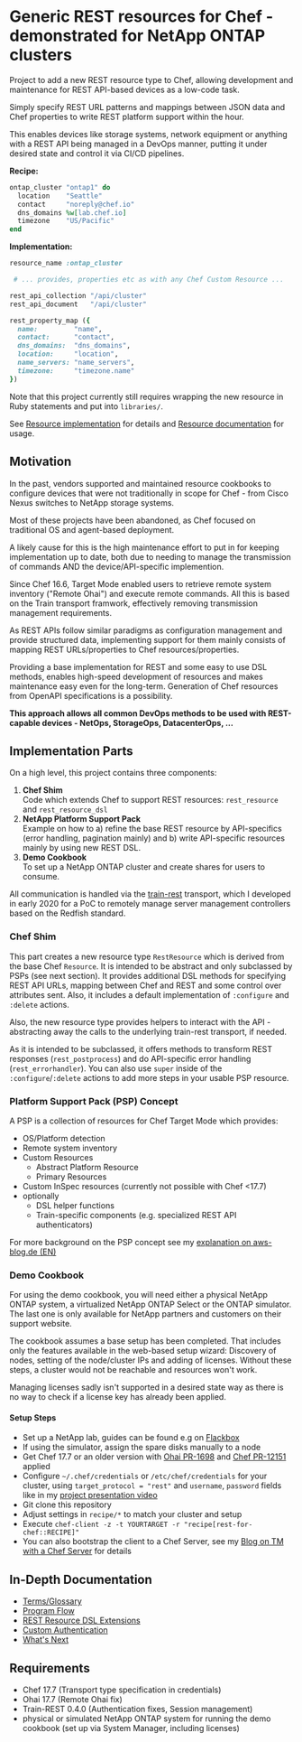# Generic REST resources for Chef - demonstrated for NetApp ONTAP clusters

Project to add a new REST resource type to Chef, allowing development and maintenance for REST API-based devices as a low-code task.

Simply specify REST URL patterns and mappings between JSON data and Chef properties to write REST platform support within the hour.

This enables devices like storage systems, network equipment or anything with a REST API being managed in a DevOps manner, putting it under desired state and control it via CI/CD pipelines.

__Recipe:__

```ruby
ontap_cluster "ontap1" do
  location    "Seattle"
  contact     "noreply@chef.io"
  dns_domains %w[lab.chef.io]
  timezone    "US/Pacific"
end
```

__Implementation:__

```ruby
resource_name :ontap_cluster

 # ... provides, properties etc as with any Chef Custom Resource ...

rest_api_collection "/api/cluster"
rest_api_document   "/api/cluster"

rest_property_map ({
  name:         "name",
  contact:      "contact",
  dns_domains:  "dns_domains",
  location:     "location",
  name_servers: "name_servers",
  timezone:     "timezone.name"
})
```

Note that this project currently still requires wrapping the new resource in Ruby statements and put into `libraries/`.

See [Resource implementation](libraries/ontap_resources/ontap_cluster.rb) for details and [Resource documentation](doc/resources.md) for usage.

## Motivation

In the past, vendors supported and maintained resource cookbooks to configure devices that were not traditionally in scope for Chef - from Cisco Nexus switches to NetApp storage systems.

Most of these projects have been abandoned, as Chef focused on traditional OS and agent-based deployment.

A likely cause for this is the high maintenance effort to put in for keeping implementation up to date, both due to needing to manage the transmission of commands AND the device/API-specific implemention.

Since Chef 16.6, Target Mode enabled users to retrieve remote system inventory ("Remote Ohai") and execute remote commands. All this is based on the Train transport framwork, effectively removing transmission management requirements.

As REST APIs follow similar paradigms as configuration management and provide structured data, implementing support for them mainly consists of mapping REST URLs/properties to Chef resources/properties.

Providing a base implementation for REST and some easy to use DSL methods, enables high-speed development of resources and makes maintenance easy even for the long-term. Generation of Chef resources from OpenAPI specifications is a possibility.

__This approach allows all common DevOps methods to be used with REST-capable devices - NetOps, StorageOps, DatacenterOps, ...__

## Implementation Parts

On a high level, this project contains three components:

1. __Chef Shim__<br>
   Code which extends Chef to support REST resources: `rest_resource` and `rest_resource_dsl`
1. __NetApp Platform Support Pack__<br>
   Example on how to a) refine the base REST resource by API-specifics (error handling, pagination mainly) and b) write API-specific resources mainly by using new REST DSL.<br>
1. __Demo Cookbook__<br>
   To set up a NetApp ONTAP cluster and create shares for users to consume.

All communication is handled via the [train-rest](https://github.com/sgre-chef/train-rest) transport, which I developed in early 2020 for a PoC to remotely manage server management controllers based on the Redfish standard.

### Chef Shim

This part creates a new resource type `RestResource` which is derived from the base Chef `Resource`. It is intended to be abstract and only subclassed by PSPs (see next section). It provides additional DSL methods for specifying REST API URLs, mapping between Chef and REST and some control over attributes sent. Also, it includes a default implementation of `:configure` and `:delete` actions.

Also, the new resource type provides helpers to interact with the API - abstracting away the calls to the underlying train-rest transport, if needed.

As it is intended to be subclassed, it offers methods to transform REST responses (`rest_postprocess`) and do API-specific error handling (`rest_errorhandler`). You can also use `super` inside of the `:configure`/`:delete` actions to add more steps in your usable PSP resource.

### Platform Support Pack (PSP) Concept

A PSP is a collection of resources for Chef Target Mode which provides:

- OS/Platform detection
- Remote system inventory
- Custom Resources
  - Abstract Platform Resource
  - Primary Resources
- Custom InSpec resources (currently not possible with Chef <17.7)
- optionally
  - DSL helper functions
  - Train-specific components (e.g. specialized REST API authenticators)

For more background on the PSP concept see my [explanation on aws-blog.de (EN)](https://aws-blog.de/2021/10/third-party-platform-support-for-chef.html)

### Demo Cookbook

For using the demo cookbook, you will need either a physical NetApp ONTAP system, a virtualized NetApp ONTAP Select or the ONTAP simulator. The last one is only available for NetApp partners and customers on their support website.

The cookbook assumes a base setup has been completed. That includes only the features available in the web-based setup wizard: Discovery of nodes, setting of the node/cluster IPs and adding of licenses. Without these steps, a cluster would not be reachable and resources won't work.

Managing licenses sadly isn't supported in a desired state way as there is no way to check if a license key has already been applied.

#### Setup Steps

- Set up a NetApp lab, guides can be found e.g on [Flackbox](https://www.flackbox.com/netapp-simulator)
- If using the simulator, assign the spare disks manually to a node
- Get Chef 17.7 or an older version with [Ohai PR-1698](https://github.com/chef/ohai/pull/1698) and [Chef PR-12151](https://github.com/chef/chef/pull/12151) applied
- Configure `~/.chef/credentials` or `/etc/chef/credentials` for your cluster, using `target_protocol = "rest"` and `username`, `password` fields like in my [project presentation video](https://www.youtube.com/channel/UC4mVshSSLx57mGzZuRn-LhA)
- Git clone this repository
- Adjust settings in `recipe/*` to match your cluster and setup
- Execute `chef-client -z -t YOURTARGET -r "recipe[rest-for-chef::RECIPE]"`
- You can also bootstrap the client to a Chef Server, see my [Blog on TM with a Chef Server](https://aws-blog.de/2019/08/target-mode-with-chef-server-and-chef-automate.html) for details

## In-Depth Documentation

- [Terms/Glossary](doc/terms.md)
- [Program Flow](doc/program_flow.md)
- [REST Resource DSL Extensions](doc/rest_resource_dsl.md)
- [Custom Authentication](doc/custom_authentication.md)
- [What's Next](doc/whats_next.md)

## Requirements

- Chef 17.7 (Transport type specification in credentials)
- Ohai 17.7 (Remote Ohai fix)
- Train-REST 0.4.0 (Authentication fixes, Session management)
- physical or simulated NetApp ONTAP system for running the demo cookbook (set up via System Manager, including licenses)
